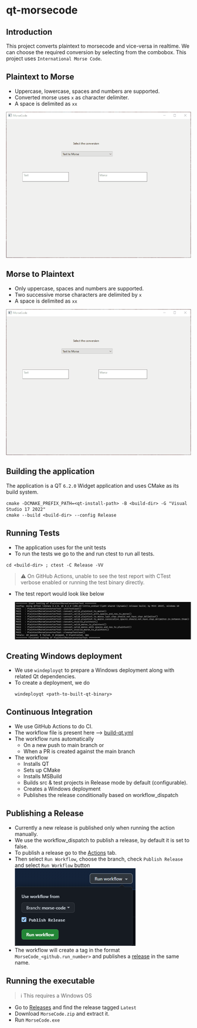 # qt-morsecode

## Introduction

This project converts plaintext to morsecode and vice-versa in realtime. We can choose the required conversion by selecting from the combobox. This project uses `International Morse Code`.

## Plaintext to Morse
- Uppercase, lowercase, spaces and numbers are supported.
- Converted morse uses `x` as character delimiter.
- A space is delimited as `xx`

![](res/text-to-morse.gif)


## Morse to Plaintext
- Only uppercase, spaces and numbers are supported.
- Two successive morse characters are delimited by `x`
- A space is delimited as `xx`

![](res/morse-to-text.gif)

## Building the application
The application is a QT `6.2.0` Widget application and uses CMake as its build system.
```
cmake -DCMAKE_PREFIX_PATH=<qt-install-path> -B <build-dir> -G "Visual Studio 17 2022"
cmake --build <build-dir> --config Release
```

## Running Tests
- The application uses <QTest> for the unit tests
- To run the tests we go to the <build-dir> and run ctest to run all tests.
```
cd <build-dir> ; ctest -C Release -VV
```
>⚠️ On GitHub Actions, unable to see the test report with CTest verbose enabled or running the test binary directly.
- The test report would look like below

  ![](res/test-report.png)

## Creating Windows deployment
- We use `windeployqt` to prepare a Windows deployment along with related Qt dependencies.
- To create a deployment, we do
  ```
  windeployqt <path-to-built-qt-binary>
  ```

## Continuous Integration
- We use GitHub Actions to do CI.
- The workflow file is present here --> [build-qt.yml](.github/workflows/build-qt.yml)
- The workflow runs automatically
  - On a new push to main branch or
  - When a PR is created against the main branch
- The workflow
  - Installs QT
  - Sets up CMake
  - Installs MSBuild
  - Builds src & test projects in Release mode by default (configurable).
  - Creates a Windows deployment
  - Publishes the release conditionally based on workflow_dispatch

## Publishing a Release
- Currently a new release is published only when running the action manually.
- We use the workflow_dispatch to publish a release, by default it is set to false.
- To publish a release go to the [Actions](https://github.com/1337ninja/qt-morsecode/actions/workflows/build-qt.yml) tab.
- Then select `Run Workflow`, choose the branch, check `Publish Release` and select `Run Workflow` button
![](res/gh-release.png)
- The workflow will create a tag in the format `MorseCode_<github.run_number>` and publishes a [release](https://github.com/1337ninja/qt-morsecode/releases) in the same name.

## Running the executable
> ℹ️ This requires a Windows OS
- Go to [Releases](https://github.com/1337ninja/qt-morsecode/releases) and find the release tagged `Latest`
- Download `MorseCode.zip` and extract it.
- Run `MorseCode.exe`